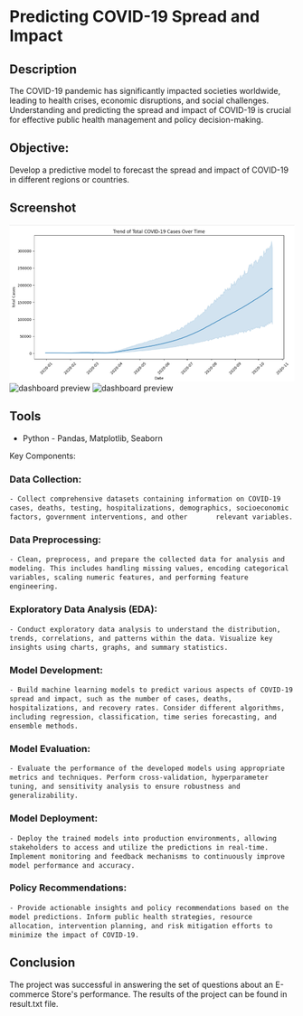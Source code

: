 # Predicting COVID-19 Spread and Impact

## Description

The COVID-19 pandemic has significantly impacted societies worldwide, leading to health crises, economic disruptions, and social challenges. Understanding and predicting the spread and impact of COVID-19 is crucial for effective public health management and policy decision-making.

## Objective:
Develop a predictive model to forecast the spread and impact of COVID-19 in different regions or countries.

## Screenshot

![dashboard preview](https://github.com/spawn71/Covid-Cases-Analysis/blob/main/ss-coivd.png)
![dashboard preview](https://github.com/spawn71/Covid-Cases-Analysis/blob/main/ss-coivd2.png)
![dashboard preview](https://github.com/spawn71/Covid-Cases-Analysis/blob/main/ss-coivd3.png)

## Tools

* Python - Pandas, Matplotlib, Seaborn

Key Components:

### Data Collection: 
    - Collect comprehensive datasets containing information on COVID-19 cases, deaths, testing, hospitalizations, demographics, socioeconomic factors, government interventions, and other       relevant variables.
### Data Preprocessing: 
    - Clean, preprocess, and prepare the collected data for analysis and modeling. This includes handling missing values, encoding categorical variables, scaling numeric features, and performing feature engineering.
### Exploratory Data Analysis (EDA): 
    - Conduct exploratory data analysis to understand the distribution, trends, correlations, and patterns within the data. Visualize key insights using charts, graphs, and summary statistics.
### Model Development: 
    - Build machine learning models to predict various aspects of COVID-19 spread and impact, such as the number of cases, deaths, hospitalizations, and recovery rates. Consider different algorithms, including regression, classification, time series forecasting, and ensemble methods.
### Model Evaluation: 
    - Evaluate the performance of the developed models using appropriate metrics and techniques. Perform cross-validation, hyperparameter tuning, and sensitivity analysis to ensure robustness and generalizability.
### Model Deployment: 
    - Deploy the trained models into production environments, allowing stakeholders to access and utilize the predictions in real-time. Implement monitoring and feedback mechanisms to continuously improve model performance and accuracy.
### Policy Recommendations: 
    - Provide actionable insights and policy recommendations based on the model predictions. Inform public health strategies, resource allocation, intervention planning, and risk mitigation efforts to minimize the impact of COVID-19.

## Conclusion

The project was successful in answering the set of questions about an E-commerce Store's performance. The results of the project can be found in result.txt file.


<!--## How to Contribute

If you created an application or package and would like other developers to contribute it, you can include guidelines for how to do so. The [Contributor Covenant](https://www.contributor-covenant.org/) is an industry standard, but you can always write your own if you'd prefer.-->

<!-- ## Questions Answered

The following questions are answered by the project:

* What are the most popular genres of music?
* What are the most popular artists?
* What are the most popular songs?
* What are the average prices of different types of music?
* What are the most popular countries for music purchases?

## Data Set

The data set used for this project is available on GitHub. The data set contains information about the store's customers, music, and sales.

## Results

The results of the project are as follows:

* The most popular genre of music is pop.
* The most popular artist is Taylor Swift.
* The most popular song is "Despacito" by Luis Fonsi and Daddy Yankee.
* The average price of an album is $10.
* The most popular country for music purchases is the United States.

## Conclusion

The project was successful in answering the set of questions about the store's business performance. The results of the project can be used by the store to make decisions about its marketing and product offerings.


I hope this is helpful! -->
